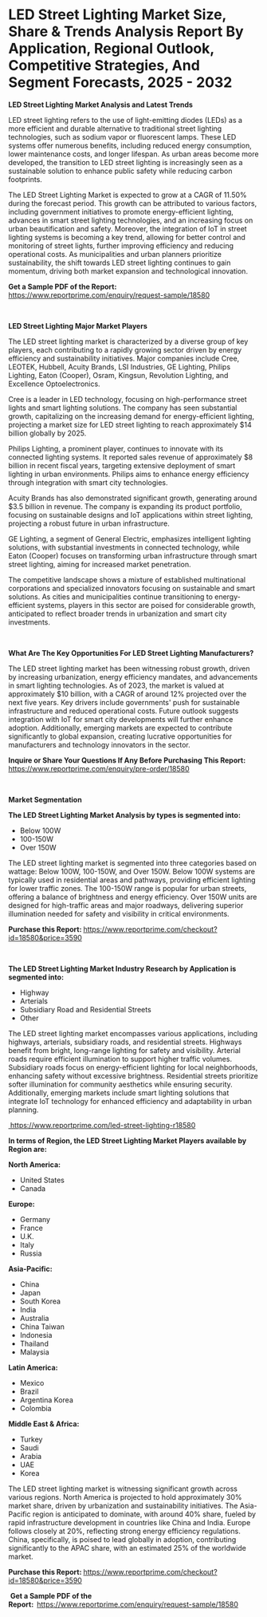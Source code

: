 <p><h1>LED Street Lighting Market Size, Share & Trends Analysis Report By Application, Regional Outlook, Competitive Strategies, And Segment Forecasts, 2025 - 2032</h1></p><p><strong>LED Street Lighting Market Analysis and Latest Trends</strong></p>
<p><p>LED street lighting refers to the use of light-emitting diodes (LEDs) as a more efficient and durable alternative to traditional street lighting technologies, such as sodium vapor or fluorescent lamps. These LED systems offer numerous benefits, including reduced energy consumption, lower maintenance costs, and longer lifespan. As urban areas become more developed, the transition to LED street lighting is increasingly seen as a sustainable solution to enhance public safety while reducing carbon footprints.</p><p>The LED Street Lighting Market is expected to grow at a CAGR of 11.50% during the forecast period. This growth can be attributed to various factors, including government initiatives to promote energy-efficient lighting, advances in smart street lighting technologies, and an increasing focus on urban beautification and safety. Moreover, the integration of IoT in street lighting systems is becoming a key trend, allowing for better control and monitoring of street lights, further improving efficiency and reducing operational costs. As municipalities and urban planners prioritize sustainability, the shift towards LED street lighting continues to gain momentum, driving both market expansion and technological innovation.</p></p>
<p><strong>Get a Sample PDF of the Report:&nbsp;</strong> <a href="https://www.reportprime.com/enquiry/request-sample/18580?utm_campaign=4437&utm_medium=2&utm_source=Github&utm_content=ia&utm_term=18052025&utm_id=led-street-lighting">https://www.reportprime.com/enquiry/request-sample/18580</a></p>
<p>&nbsp;</p>
<p><strong>LED Street Lighting Major Market Players</strong></p>
<p><p>The LED street lighting market is characterized by a diverse group of key players, each contributing to a rapidly growing sector driven by energy efficiency and sustainability initiatives. Major companies include Cree, LEOTEK, Hubbell, Acuity Brands, LSI Industries, GE Lighting, Philips Lighting, Eaton (Cooper), Osram, Kingsun, Revolution Lighting, and Excellence Optoelectronics.</p><p>Cree is a leader in LED technology, focusing on high-performance street lights and smart lighting solutions. The company has seen substantial growth, capitalizing on the increasing demand for energy-efficient lighting, projecting a market size for LED street lighting to reach approximately $14 billion globally by 2025. </p><p>Philips Lighting, a prominent player, continues to innovate with its connected lighting systems. It reported sales revenue of approximately $8 billion in recent fiscal years, targeting extensive deployment of smart lighting in urban environments. Philips aims to enhance energy efficiency through integration with smart city technologies.</p><p>Acuity Brands has also demonstrated significant growth, generating around $3.5 billion in revenue. The company is expanding its product portfolio, focusing on sustainable designs and IoT applications within street lighting, projecting a robust future in urban infrastructure.</p><p>GE Lighting, a segment of General Electric, emphasizes intelligent lighting solutions, with substantial investments in connected technology, while Eaton (Cooper) focuses on transforming urban infrastructure through smart street lighting, aiming for increased market penetration.</p><p>The competitive landscape shows a mixture of established multinational corporations and specialized innovators focusing on sustainable and smart solutions. As cities and municipalities continue transitioning to energy-efficient systems, players in this sector are poised for considerable growth, anticipated to reflect broader trends in urbanization and smart city investments.</p></p>
<p>&nbsp;</p>
<p><strong>What Are The Key Opportunities For LED Street Lighting Manufacturers?</strong></p>
<p><p>The LED street lighting market has been witnessing robust growth, driven by increasing urbanization, energy efficiency mandates, and advancements in smart lighting technologies. As of 2023, the market is valued at approximately $10 billion, with a CAGR of around 12% projected over the next five years. Key drivers include governments' push for sustainable infrastructure and reduced operational costs. Future outlook suggests integration with IoT for smart city developments will further enhance adoption. Additionally, emerging markets are expected to contribute significantly to global expansion, creating lucrative opportunities for manufacturers and technology innovators in the sector.</p></p>
<p><strong>Inquire or Share Your Questions If Any Before Purchasing This Report:</strong> <a href="https://www.reportprime.com/enquiry/pre-order/18580?utm_campaign=4437&utm_medium=2&utm_source=Github&utm_content=ia&utm_term=18052025&utm_id=led-street-lighting">https://www.reportprime.com/enquiry/pre-order/18580</a></p>
<p>&nbsp;</p>
<p><strong>Market Segmentation</strong></p>
<p><strong>The LED Street Lighting Market Analysis by types is segmented into:</strong></p>
<p><ul><li>Below 100W</li><li>100-150W</li><li>Over 150W</li></ul></p>
<p><p>The LED street lighting market is segmented into three categories based on wattage: Below 100W, 100-150W, and Over 150W. Below 100W systems are typically used in residential areas and pathways, providing efficient lighting for lower traffic zones. The 100-150W range is popular for urban streets, offering a balance of brightness and energy efficiency. Over 150W units are designed for high-traffic areas and major roadways, delivering superior illumination needed for safety and visibility in critical environments.</p></p>
<p><strong>Purchase this Report:&nbsp;</strong><a href="https://www.reportprime.com/checkout?id=18580&price=3590&utm_campaign=4437&utm_medium=2&utm_source=Github&utm_content=ia&utm_term=18052025&utm_id=led-street-lighting">https://www.reportprime.com/checkout?id=18580&price=3590</a></p>
<p>&nbsp;</p>
<p><strong>The LED Street Lighting Market Industry Research by Application is segmented into:</strong></p>
<p><ul><li>Highway</li><li>Arterials</li><li>Subsidiary Road and Residential Streets</li><li>Other</li></ul></p>
<p><p>The LED street lighting market encompasses various applications, including highways, arterials, subsidiary roads, and residential streets. Highways benefit from bright, long-range lighting for safety and visibility. Arterial roads require efficient illumination to support higher traffic volumes. Subsidiary roads focus on energy-efficient lighting for local neighborhoods, enhancing safety without excessive brightness. Residential streets prioritize softer illumination for community aesthetics while ensuring security. Additionally, emerging markets include smart lighting solutions that integrate IoT technology for enhanced efficiency and adaptability in urban planning.</p></p>
<p><a href="https://www.reportprime.com/led-street-lighting-r18580?utm_campaign=4437&utm_medium=2&utm_source=Github&utm_content=ia&utm_term=18052025&utm_id=led-street-lighting">&nbsp;https://www.reportprime.com/led-street-lighting-r18580</a></p>
<p><strong>In terms of Region, the LED Street Lighting Market Players available by Region are:</strong></p>
<p>
    <p> <strong> North America: </strong>
        <ul>
            <li>United States</li>
            <li>Canada</li>
        </ul>
        </p> 
    <p> <strong> Europe: </strong>
        <ul>
            <li>Germany</li>
            <li>France</li>
            <li>U.K.</li>
            <li>Italy</li>
            <li>Russia</li>
        </ul>
        </p> 
    <p> <strong> Asia-Pacific: </strong>
        <ul>
            <li>China</li>
            <li>Japan</li>
            <li>South Korea</li>
            <li>India</li>
            <li>Australia</li>
            <li>China Taiwan</li>
            <li>Indonesia</li>
            <li>Thailand</li>
            <li>Malaysia</li>
        </ul>
        </p> 
    <p> <strong> Latin America: </strong>
        <ul>
            <li>Mexico</li>
            <li>Brazil</li>
            <li>Argentina Korea</li>
            <li>Colombia</li>
        </ul>
        </p> 
    <p> <strong> Middle East & Africa: </strong>
        <ul>
            <li>Turkey</li>
            <li>Saudi</li>
            <li>Arabia</li>
            <li>UAE</li>
            <li>Korea</li>
        </ul>
    </p>
    </p>
<p><p>The LED street lighting market is witnessing significant growth across various regions. North America is projected to hold approximately 30% market share, driven by urbanization and sustainability initiatives. The Asia-Pacific region is anticipated to dominate, with around 40% share, fueled by rapid infrastructure development in countries like China and India. Europe follows closely at 20%, reflecting strong energy efficiency regulations. China, specifically, is poised to lead globally in adoption, contributing significantly to the APAC share, with an estimated 25% of the worldwide market.</p></p>
<p><strong>Purchase this Report: </strong><a href="https://www.reportprime.com/checkout?id=18580&price=3590&utm_campaign=4437&utm_medium=2&utm_source=Github&utm_content=ia&utm_term=18052025&utm_id=led-street-lighting">https://www.reportprime.com/checkout?id=18580&price=3590</a></p>
<p>&nbsp;<strong>Get a Sample PDF of the Report:&nbsp;&nbsp;</strong><a href="https://www.reportprime.com/enquiry/request-sample/18580?utm_campaign=4437&utm_medium=2&utm_source=Github&utm_content=ia&utm_term=18052025&utm_id=led-street-lighting">https://www.reportprime.com/enquiry/request-sample/18580</a></p>
<p><strong></strong></p>
<p><p></p><p></p><p></p></p>
